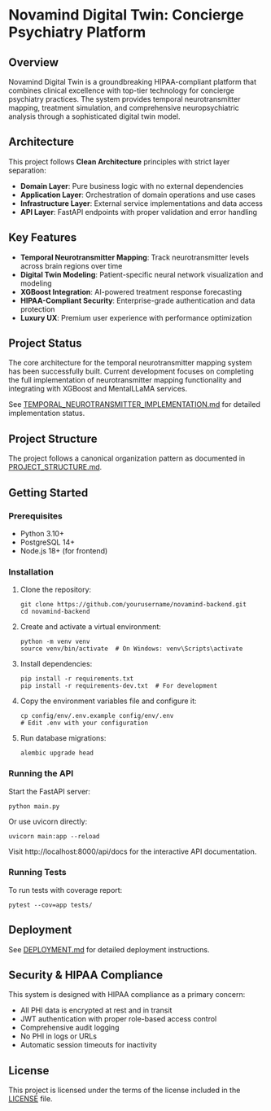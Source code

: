 # Novamind Digital Twin: Concierge Psychiatry Platform

## Overview

Novamind Digital Twin is a groundbreaking HIPAA-compliant platform that combines clinical excellence with top-tier technology for concierge psychiatry practices. The system provides temporal neurotransmitter mapping, treatment simulation, and comprehensive neuropsychiatric analysis through a sophisticated digital twin model.

## Architecture

This project follows **Clean Architecture** principles with strict layer separation:

- **Domain Layer**: Pure business logic with no external dependencies
- **Application Layer**: Orchestration of domain operations and use cases
- **Infrastructure Layer**: External service implementations and data access
- **API Layer**: FastAPI endpoints with proper validation and error handling

## Key Features

- **Temporal Neurotransmitter Mapping**: Track neurotransmitter levels across brain regions over time
- **Digital Twin Modeling**: Patient-specific neural network visualization and modeling
- **XGBoost Integration**: AI-powered treatment response forecasting
- **HIPAA-Compliant Security**: Enterprise-grade authentication and data protection
- **Luxury UX**: Premium user experience with performance optimization

## Project Status

The core architecture for the temporal neurotransmitter mapping system has been successfully built. Current development focuses on completing the full implementation of neurotransmitter mapping functionality and integrating with XGBoost and MentalLLaMA services.

See [TEMPORAL_NEUROTRANSMITTER_IMPLEMENTATION.md](docs/TEMPORAL_NEUROTRANSMITTER_IMPLEMENTATION.md) for detailed implementation status.

## Project Structure

The project follows a canonical organization pattern as documented in [PROJECT_STRUCTURE.md](docs/PROJECT_STRUCTURE.md).

## Getting Started

### Prerequisites

- Python 3.10+
- PostgreSQL 14+
- Node.js 18+ (for frontend)

### Installation

1. Clone the repository:
   ```
   git clone https://github.com/yourusername/novamind-backend.git
   cd novamind-backend
   ```

2. Create and activate a virtual environment:
   ```
   python -m venv venv
   source venv/bin/activate  # On Windows: venv\Scripts\activate
   ```

3. Install dependencies:
   ```
   pip install -r requirements.txt
   pip install -r requirements-dev.txt  # For development
   ```

4. Copy the environment variables file and configure it:
   ```
   cp config/env/.env.example config/env/.env
   # Edit .env with your configuration
   ```

5. Run database migrations:
   ```
   alembic upgrade head
   ```

### Running the API

Start the FastAPI server:

```
python main.py
```

Or use uvicorn directly:

```
uvicorn main:app --reload
```

Visit http://localhost:8000/api/docs for the interactive API documentation.

### Running Tests

To run tests with coverage report:

```
pytest --cov=app tests/
```

## Deployment

See [DEPLOYMENT.md](docs/DEPLOYMENT.md) for detailed deployment instructions.

## Security & HIPAA Compliance

This system is designed with HIPAA compliance as a primary concern:

- All PHI data is encrypted at rest and in transit
- JWT authentication with proper role-based access control
- Comprehensive audit logging
- No PHI in logs or URLs
- Automatic session timeouts for inactivity

## License

This project is licensed under the terms of the license included in the [LICENSE](LICENSE) file.
